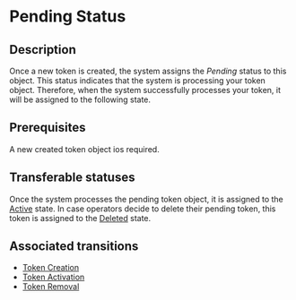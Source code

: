 # Pending Status
## Description
Once a new token is created, the system assigns the *Pending* status to this object. This status indicates that the system is processing your token object. Therefore, when the system successfully processes your token, it will be assigned to the following state.
## Prerequisites 
A new created token object ios required.
## Transferable statuses
Once the system processes the pending token object, it is assigned to the [Active](s-b-active.html) state.
In case operators decide to delete their pending token, this token is assigned to the [Deleted](s-d-deleted.html) state.
## Associated transitions
* [Token Creation](t-1-new-pending.html)
* [Token Activation](t-2-pen-active.html)
* [Token Removal](t-5-token-deleted.html)
